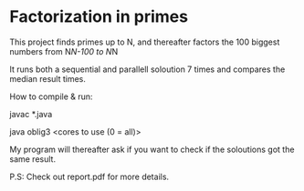 # Factorization in primes

This project finds primes up to N, and thereafter factors the 100 biggest numbers from N*N-100 to N*N

It runs both a sequential and parallell soloution 7 times and compares the median result times.

How to compile & run:

javac *.java

java oblig3 <n> <cores to use (0 = all)>

My program will thereafter ask if you want to check if the soloutions got the same result.

P.S: Check out report.pdf for more details.
